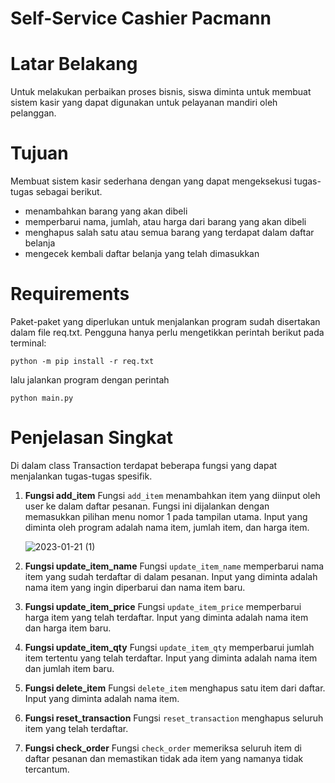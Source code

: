 # Self-Service Cashier Pacmann
# Latar Belakang
Untuk melakukan perbaikan proses bisnis, siswa diminta untuk membuat sistem kasir yang dapat digunakan untuk pelayanan mandiri oleh pelanggan.
# Tujuan
Membuat sistem kasir sederhana dengan yang dapat mengeksekusi tugas-tugas sebagai berikut.
  - menambahkan barang yang akan dibeli
  - memperbarui nama, jumlah, atau harga dari barang yang akan dibeli
  - menghapus salah satu atau semua barang yang terdapat dalam daftar belanja
  - mengecek kembali daftar belanja yang telah dimasukkan
# Requirements
Paket-paket yang diperlukan untuk menjalankan program sudah disertakan dalam file req.txt. Pengguna hanya perlu mengetikkan perintah berikut pada terminal:
```
python -m pip install -r req.txt
```
lalu jalankan program dengan perintah 
```
python main.py
```
# Penjelasan Singkat
Di dalam class Transaction terdapat beberapa fungsi yang dapat menjalankan tugas-tugas spesifik.
1. **Fungsi add_item**
  Fungsi ```add_item``` menambahkan item yang diinput oleh user ke dalam daftar pesanan. Fungsi ini dijalankan dengan memasukkan pilihan menu nomor 1 pada tampilan utama. Input yang diminta oleh program adalah nama item, jumlah item, dan harga item.
  
      ![2023-01-21 (1)](https://user-images.githubusercontent.com/100136072/213847715-e7791995-d311-4e33-a7aa-b5c0a2ed9d1f.png "Fungsi add_item")
      
 2. **Fungsi update_item_name**
   Fungsi ```update_item_name``` memperbarui nama item yang sudah terdaftar di dalam pesanan. Input yang diminta adalah nama item yang ingin diperbarui dan nama item baru.
   
 3. **Fungsi update_item_price**
   Fungsi ```update_item_price``` memperbarui harga item yang telah terdaftar. Input yang diminta adalah nama item dan harga item baru.
 
 4. **Fungsi update_item_qty**
   Fungsi ```update_item_qty``` memperbarui jumlah item tertentu yang telah terdaftar. Input yang diminta adalah nama item dan jumlah item baru.
 
 5. **Fungsi delete_item**
   Fungsi ```delete_item``` menghapus satu item dari daftar. Input yang diminta adalah nama item.
   
 6. **Fungsi reset_transaction**
   Fungsi ```reset_transaction``` menghapus seluruh item yang telah terdaftar.
 
 7. **Fungsi check_order**
   Fungsi ```check_order``` memeriksa seluruh item di daftar pesanan dan memastikan tidak ada item yang namanya tidak tercantum.
   
